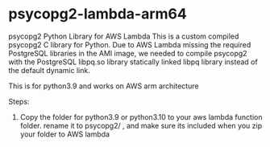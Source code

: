 # psycopg2-lambda-arm64

psycopg2 Python Library for AWS Lambda
This is a custom compiled psycopg2 C library for Python. Due to AWS Lambda missing the required PostgreSQL libraries in the AMI image, we needed to compile psycopg2 with the PostgreSQL libpq.so library statically linked libpq library instead of the default dynamic link.

This is for python3.9 and works on AWS arm architecture

Steps: 
1) Copy the folder for python3.9 or python3.10 to your aws lambda function folder. rename it to psycopg2/ , and make sure its included when you zip your folder to AWS lambda
